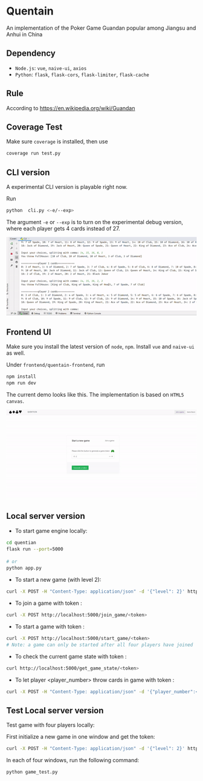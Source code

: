 # Quentain
An implementation of the Poker Game Guandan popular among Jiangsu and Anhui in China

## Dependency

- `Node.js`: `vue`, `naive-ui`, `axios`
- `Python`: `flask`, `flask-cors`, `flask-limiter`, `flask-cache`

## Rule
According to https://en.wikipedia.org/wiki/Guandan

## Coverage Test

Make sure `coverage` is installed, then use
```bash
coverage run test.py
```

## CLI version

A experimental CLI version is playable right now.

Run 
```bash
python  cli.py <-e/--exp>
```

The argument `-e` or `--exp` is to turn on the experimental debug version, where each player gets 4 cards instead of 27.

<img src='img/cli.gif'>

## Frontend UI

Make sure you install the latest version of `node`, `npm`. Install `vue` and `naive-ui` as well.

Under `frontend/quentain-frontend`, run

```bash
npm install
npm run dev
```

The current demo looks like this. The implementation is based on `HTML5 canvas`.

<img src='img/ui.gif'>

## Local server version

* To start game engine locally:

```bash
cd quentian
flask run --port=5000

# or
python app.py
```

* To start a new game (with level 2):
```bash
curl -X POST -H "Content-Type: application/json" -d '{"level": 2}' http://localhost:5000/new_game
```

* To join a game with token <token>:
```bash
curl -X POST http://localhost:5000/join_game/<token>
```

* To start a game with token <token>:
```bash
curl -X POST http://localhost:5000/start_game/<token>
# Note: a game can only be started after all four players have joined
```

* To check the current game state with token <token>:
```bash
curl http://localhost:5000/get_game_state/<token>
```

* To let player <player_number> throw cards in game with token <token>:
```bash
curl -X POST -H "Content-Type: application/json" -d '{"player_number":<player_number>, "choices": [<your choices, seperated by comma>]}' http://localhost:5000/throw_cards/<token>
```

## Test Local server version

Test game with four players locally:

First initialize a new game in one window and get the token:
```bash
curl -X POST -H "Content-Type: application/json" -d '{"level": 2}' http://localhost:5000/new_game
```
In each of four windows, run the following command:

```bash
python game_test.py
```

